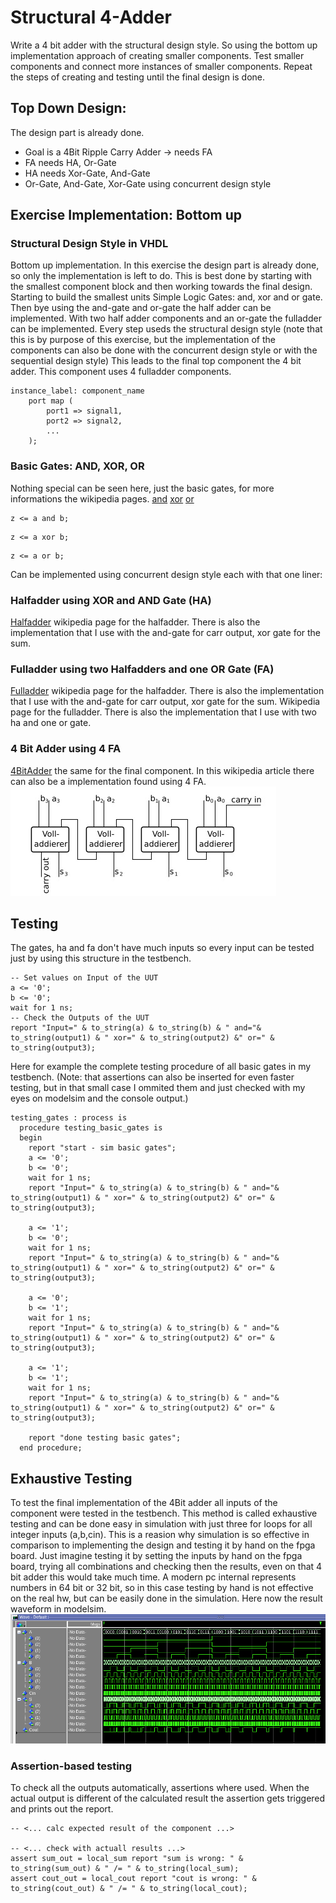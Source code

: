 # Structural 4-Adder
Write a 4 bit adder with the structural design style. So using the bottom up implementation approach of creating smaller components. Test smaller components and connect more instances of smaller components. Repeat the steps of creating and testing until the final design is done.
## Top Down Design:
The design part is already done.
- Goal is a 4Bit Ripple Carry Adder -> needs FA
- FA needs HA, Or-Gate
- HA needs Xor-Gate, And-Gate
- Or-Gate, And-Gate, Xor-Gate using concurrent design style
## Exercise Implementation: Bottom up
### Structural Design Style in VHDL
Bottom up implementation. In this exercise the design part is already done, so only the implementation is left to do. This is best done by starting with the smallest component block and then working towards the final design. Starting to build the smallest units Simple Logic Gates: and, xor and or gate. Then bye using the and-gate and or-gate the half adder can be implemented. With two half adder components and an or-gate the fulladder can be implemented. Every step useds the structural design style (note that this is by purpose of this exercise, but the implementation of the components can also be done with the concurrent design style or with the sequential design style) This leads to the final top component the 4 bit adder. This component uses 4 fulladder components.
```
instance_label: component_name
    port map (
        port1 => signal1,
        port2 => signal2,
        ...
    );
```
### Basic Gates: AND, XOR, OR
Nothing special can be seen here, just the basic gates, for more informations the wikipedia pages.
[and](https://de.wikipedia.org/wiki/Und-Gatter)
[xor](https://de.wikipedia.org/wiki/Exklusiv-Oder-Gatter)
[or](https://de.wikipedia.org/wiki/Oder-Gatter) <br>
```
z <= a and b;
```
```
z <= a xor b;
```
```
z <= a or b;
```
Can be implemented using concurrent design style each with that one liner:
### Halfadder using XOR and AND Gate (HA)
[Halfadder](https://de.wikipedia.org/wiki/Halbaddierer) wikipedia page for the halfadder. There is also the implementation that I use with the and-gate for carr output, xor gate for the sum. <br>
### Fulladder using two Halfadders and one OR Gate (FA)
[Fulladder](https://de.wikipedia.org/wiki/Volladdierer) wikipedia page for the halfadder. There is also the implementation that I use with the and-gate for carr output, xor gate for the sum.
Wikipedia page for the fulladder. There is also the implementation that I use with two ha and one or gate. <br>
### 4 Bit Adder using 4 FA
[4BitAdder](https://de.wikipedia.org/wiki/Carry-Ripple-Addierer)
the same for the final component. In this wikipedia article there can also be a implementation found using 4 FA. <br>
![4Bit Ripple Carry Structure](./img/4bitrc.jpeg)
## Testing
The gates, ha and fa don't have much inputs so every input can be tested just by using this structure in the testbench.
```
-- Set values on Input of the UUT
a <= '0';
b <= '0';
wait for 1 ns;
-- Check the Outputs of the UUT
report "Input=" & to_string(a) & to_string(b) & " and="& to_string(output1) & " xor=" & to_string(output2) &" or=" & to_string(output3);
```
Here for example the complete testing procedure of all basic gates in my testbench. (Note: that assertions can also be inserted for even faster testing, but in that small case I ommited them and just checked with my eyes on modelsim and the console output.)
```
testing_gates : process is
  procedure testing_basic_gates is
  begin
    report "start - sim basic gates";
    a <= '0';
    b <= '0';
    wait for 1 ns;
    report "Input=" & to_string(a) & to_string(b) & " and="& to_string(output1) & " xor=" & to_string(output2) &" or=" & to_string(output3);

    a <= '1';
    b <= '0';
    wait for 1 ns;
    report "Input=" & to_string(a) & to_string(b) & " and="& to_string(output1) & " xor=" & to_string(output2) &" or=" & to_string(output3);

    a <= '0';
    b <= '1';
    wait for 1 ns;
    report "Input=" & to_string(a) & to_string(b) & " and="& to_string(output1) & " xor=" & to_string(output2) &" or=" & to_string(output3);

    a <= '1';
    b <= '1';
    wait for 1 ns;
    report "Input=" & to_string(a) & to_string(b) & " and="& to_string(output1) & " xor=" & to_string(output2) &" or=" & to_string(output3);

    report "done testing basic gates";
  end procedure;
```
## Exhaustive Testing
To test the final implementation of the 4Bit adder all inputs of the component were tested in the testbench. This method is called exhaustive testing and can be done easy in simulation with just three for loops for all integer inputs (a,b,cin). This is a reasion why simulation is so effective in comparison to implementing the design and testing it by hand on the fpga board. Just imagine testing it by setting the inputs by hand on the fpga board, trying all combinations and checking then the results, even on that 4 bit adder this would take much time. A modern pc internal represents numbers in 64 bit or 32 bit, so in this case testing by hand is not effective on the real hw, but can be easily done in the simulation. Here now the result waveform in modelsim. <br>
![Modelsim](./img/exhaustive_testing.png)
### Assertion-based testing
To check all the outputs automatically, assertions where used. When the actual output is different of the calculated result the assertion gets triggered and prints out the report.
```
-- <... calc expected result of the component ...>

-- <... check with actuall results ...>
assert sum_out = local_sum report "sum is wrong: " & to_string(sum_out) & " /= " & to_string(local_sum);
assert cout_out = local_cout report "cout is wrong: " & to_string(cout_out) & " /= " & to_string(local_cout);
```

